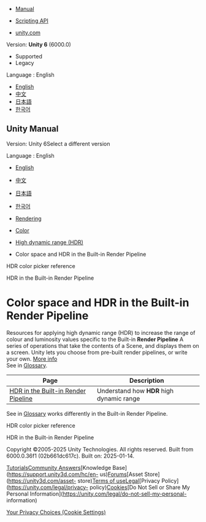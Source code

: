 [](https://docs.unity3d.com)

  * [Manual](../Manual/index.html)
  * [Scripting API](../ScriptReference/index.html)

  * [unity.com](https://unity.com/)

Version: **Unity 6** (6000.0)

  * Supported
  * Legacy

Language : English

  * [English](/Manual/hdr-birp-landing.html)
  * [中文](/cn/current/Manual/hdr-birp-landing.html)
  * [日本語](/ja/current/Manual/hdr-birp-landing.html)
  * [한국어](/kr/current/Manual/hdr-birp-landing.html)

[](https://docs.unity3d.com)

## Unity Manual

Version: Unity 6Select a different version

Language : English

  * [English](/Manual/hdr-birp-landing.html)
  * [中文](/cn/current/Manual/hdr-birp-landing.html)
  * [日本語](/ja/current/Manual/hdr-birp-landing.html)
  * [한국어](/kr/current/Manual/hdr-birp-landing.html)

  * [Rendering](rendering-and-post-processing.html)
  * [Color](graphics-color.html)
  * [High dynamic range (HDR)](hdr-landing.html)
  * Color space and HDR in the Built-in Render Pipeline

[](hdr-color-picker-reference.html)

HDR color picker reference

[](hdr-birp.html)

HDR in the Built-in Render Pipeline

# Color space and HDR in the Built-in Render Pipeline

Resources for applying high dynamic range (HDR) to increase the range of
colour and luminosity values specific to the Built-in **Render Pipeline** A
series of operations that take the contents of a Scene, and displays them on a
screen. Unity lets you choose from pre-built render pipelines, or write your
own. [More info](render-pipelines.html)  
See in [Glossary](Glossary.html#Renderpipeline).

Page | Description  
---|---  
[HDR in the Built-in Render Pipeline](hdr-birp.html) | Understand how **HDR** high dynamic range  
See in [Glossary](Glossary.html#HDR) works differently in the Built-in Render
Pipeline.  
  
[](hdr-color-picker-reference.html)

HDR color picker reference

[](hdr-birp.html)

HDR in the Built-in Render Pipeline

Copyright ©2005-2025 Unity Technologies. All rights reserved. Built from
6000.0.36f1 (02b661dc617c). Built on: 2025-01-14.

[Tutorials](https://learn.unity.com/)[Community
Answers](https://answers.unity3d.com)[Knowledge
Base](https://support.unity3d.com/hc/en-
us)[Forums](https://forum.unity3d.com)[Asset Store](https://unity3d.com/asset-
store)[Terms of
use](https://docs.unity3d.com/Manual/TermsOfUse.html)[Legal](https://unity.com/legal)[Privacy
Policy](https://unity.com/legal/privacy-
policy)[Cookies](https://unity.com/legal/cookie-policy)[Do Not Sell or Share
My Personal Information](https://unity.com/legal/do-not-sell-my-personal-
information)

[Your Privacy Choices (Cookie Settings)](javascript:void\(0\);)

